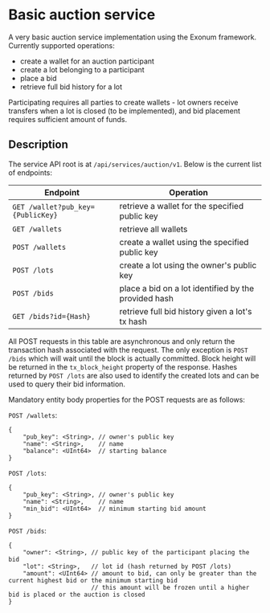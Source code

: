 # Basic auction service

A very basic auction service implementation using the Exonum framework.
Currently supported operations:
 - create a wallet for an auction participant
 - create a lot belonging to a participant
 - place a bid
 - retrieve full bid history for a lot
 
Participating requires all parties to create wallets - lot owners receive transfers when a lot is closed (to be implemented), and bid placement requires sufficient amount of funds.

## Description

The service API root is at `/api/services/auction/v1`. Below is the current list of endpoints:

 | Endpoint                          | Operation                                            |
 |-----------------------------------|------------------------------------------------------|
 | `GET /wallet?pub_key={PublicKey}` | retrieve a wallet for the specified public key       |
 | `GET /wallets`                    | retrieve all wallets                                 |
 | `POST /wallets`                   | create a wallet using the specified public key       |
 | `POST /lots`                      | create a lot using the owner's public key            |
 | `POST /bids`                      | place a bid on a lot identified by the provided hash |
 | `GET /bids?id={Hash}`             | retrieve full bid history given a lot's tx hash      |

All POST requests in this table are asynchronous and only return the transaction hash associated with the request.
The only exception is `POST /bids` which will wait until the block is actually committed. Block height will be
returned in the `tx_block_height` property of the response.
Hashes returned by `POST /lots` are also used to identify the created lots and can be used to query their bid
information.

Mandatory entity body properties for the POST requests are as follows:

`POST /wallets`:

```
{
    "pub_key": <String>, // owner's public key
    "name": <String>,    // name
    "balance": <UInt64>  // starting balance
}
```

`POST /lots`:

```
{
    "pub_key": <String>, // owner's public key
    "name": <String>,    // name
    "min_bid": <UInt64>  // minimum starting bid amount
}
```

`POST /bids`:

```
{
    "owner": <String>, // public key of the participant placing the bid
    "lot": <String>,   // lot id (hash returned by POST /lots)
    "amount": <UInt64> // amount to bid, can only be greater than the current highest bid or the minimum starting bid
                       // this amount will be frozen until a higher bid is placed or the auction is closed
}
```
